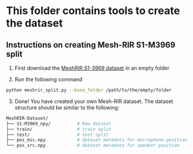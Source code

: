 # This folder contains tools to create the dataset

## Instructions on creating Mesh-RIR S1-M3969 split

1. First download the [MeshRIR S1-3969 dataset](https://www.sh01.org/MeshRIR/) in an empty folder

2. Run the following command
```sh
python meshrir_split.py --base_folder /path/to/the/empty/folder
```

3. Done! You have created your own Mesh-RIR dataset. The dataset structure should be similar to the following:

```sh
MeshRIR-Dataset/
├── S1-M3969_npy/          # Raw dataset
├── train/                 # train split
├── test/                  # test split
├── pos_mic.npy            # dataset metadata for microphone position
└── pos_src.npy            # dataset metadata for speaker position
```

